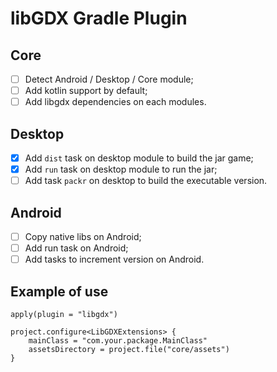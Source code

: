 # libGDX Gradle Plugin


## Core
- [ ] Detect Android / Desktop / Core module;
- [ ] Add kotlin support by default;
- [ ] Add libgdx dependencies on each modules.

## Desktop
- [x] Add `dist` task on desktop module to build the jar game;
- [x] Add `run` task on desktop module to run the jar;
- [ ] Add task `packr` on desktop to build the executable version.

## Android
- [ ] Copy native libs on Android;
- [ ] Add run task on Android;
- [ ] Add tasks to increment version on Android.

## Example of use

```
apply(plugin = "libgdx")

project.configure<LibGDXExtensions> {
    mainClass = "com.your.package.MainClass"
    assetsDirectory = project.file("core/assets")
}
```
